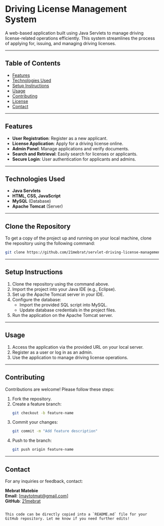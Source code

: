 # Driving License Management System

A web-based application built using Java Servlets to manage driving license-related operations efficiently. This system streamlines the process of applying for, issuing, and managing driving licenses.

---

## Table of Contents
- [Features](#features)
- [Technologies Used](#technologies-used)
- [Setup Instructions](#setup-instructions)
- [Usage](#usage)
- [Contributing](#contributing)
- [License](#license)
- [Contact](#contact)

---

## Features
- **User Registration**: Register as a new applicant.
- **License Application**: Apply for a driving license online.
- **Admin Panel**: Manage applications and verify documents.
- **Search and Retrieval**: Easily search for licenses or applicants.
- **Secure Login**: User authentication for applicants and admins.

---

## Technologies Used
- **Java Servlets**
- **HTML, CSS, JavaScript**
- **MySQL** (Database)
- **Apache Tomcat** (Server)

---


## Clone the Repository
To get a copy of the project up and running on your local machine, clone the repository using the following command:

```bash
git clone https://github.com/21mebrat/servlet-driving-license-management--system.git
```

---

## Setup Instructions
1. Clone the repository using the command above.
2. Import the project into your Java IDE (e.g., Eclipse).
3. Set up the Apache Tomcat server in your IDE.
4. Configure the database:
   - Import the provided SQL script into MySQL.
   - Update database credentials in the project files.
5. Run the application on the Apache Tomcat server.

---

## Usage
1. Access the application via the provided URL on your local server.
2. Register as a user or log in as an admin.
3. Use the application to manage driving license operations.

---

## Contributing
Contributions are welcome! Please follow these steps:

1. Fork the repository.
2. Create a feature branch:
   ```bash
   git checkout -b feature-name
   ```
3. Commit your changes:
   ```bash
   git commit -m "Add feature description"
   ```
4. Push to the branch:
   ```bash
   git push origin feature-name
   ```


---

## Contact
For any inquiries or feedback, contact:

**Mebrat Matebie**  
**Email**: [maytotmat@gmail.com]  
**GitHub**: [21mebrat](https://github.com/21mebrat)
```

This code can be directly copied into a `README.md` file for your GitHub repository. Let me know if you need further edits!

